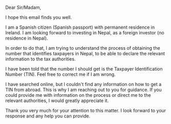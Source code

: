 Dear Sir/Madam,

I hope this email finds you well.

I am a Spanish citizen (Spanish passport) with permanent residence in Ireland. I am looking forward to investing in Nepal, as a foreign investor (no residence in Nepal).

In order to do that, I am trying to understand the process of obtaining the number that identifies taxpayers in Nepal, to be able to declare the relevant information to the tax authorities.

I have been told that the number I should get is the Taxpayer Identification Number (TIN). Feel free to correct me if I am wrong.

I have searched online, but I couldn't find any information on how to get a TIN from abroad. This is why I am reaching out to you for guidance. If you could provide me with information on the process or direct me to the relevant authorities, I would greatly appreciate it.

Thank you very much for your attention to this matter. I look forward to your response and any help you can provide.